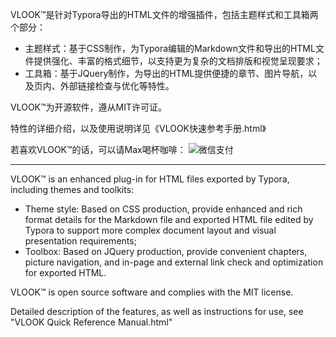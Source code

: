VLOOK™是针对Typora导出的HTML文件的增强插件，包括主题样式和工具箱两个部分：

- 主题样式：基于CSS制作，为Typora编辑的Markdown文件和导出的HTML文件提供强化、丰富的格式细节，以支持更为复杂的文档排版和视觉呈现要求；
- 工具箱：基于JQuery制作，为导出的HTML提供便捷的章节、图片导航，以及页内、外部链接检查与优化等特性。

VLOOK™为开源软件，遵从MIT许可证。

特性的详细介绍，以及使用说明详见《VLOOK快速参考手册.html》

若喜欢VLOOK™的话，可以请Max喝杯咖啡：
![微信支付](https://ws1.sinaimg.cn/large/006tKfTcgy1fsmnridvyxj303y04mt94.jpg)

---

VLOOK™ is an enhanced plug-in for HTML files exported by Typora, including themes and toolkits:

- Theme style: Based on CSS production, provide enhanced and rich format details for the Markdown file and exported HTML file edited by Typora to support more complex document layout and visual presentation requirements;
- Toolbox: Based on JQuery production, provide convenient chapters, picture navigation, and in-page and external link check and optimization for exported HTML.

VLOOK™ is open source software and complies with the MIT license.

Detailed description of the features, as well as instructions for use, see "VLOOK Quick Reference Manual.html"
